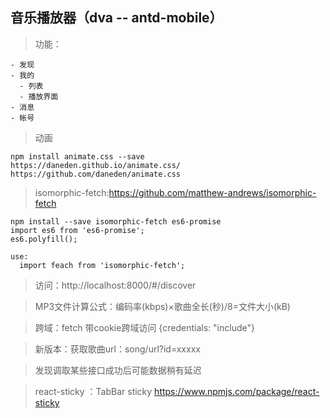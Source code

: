 ## 音乐播放器（dva -- antd-mobile）

> 功能：
    
    - 发现
    - 我的
      - 列表
      - 播放界面
    - 消息
    - 帐号

> 动画
  ```
  npm install animate.css --save
  https://daneden.github.io/animate.css/
  https://github.com/daneden/animate.css
  ```

> isomorphic-fetch:https://github.com/matthew-andrews/isomorphic-fetch
  ```
  npm install --save isomorphic-fetch es6-promise
  import es6 from 'es6-promise';
  es6.polyfill();
  
  use:
    import feach from 'isomorphic-fetch';
  ```

>访问：http://localhost:8000/#/discover

> MP3文件计算公式：编码率(kbps)×歌曲全长(秒)/8=文件大小(kB)

> 跨域：fetch 带cookie跨域访问 {credentials: "include"}

> 新版本：获取歌曲url：song/url?id=xxxxx

> 发现调取某些接口成功后可能数据稍有延迟

> react-sticky ：TabBar sticky
  https://www.npmjs.com/package/react-sticky
  

